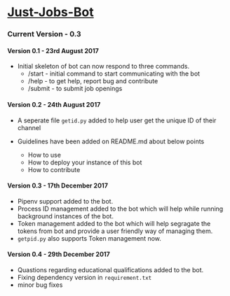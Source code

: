 # [Just-Jobs-Bot](https://telegram.me/justjobsbot)
### Current Version - 0.3

#### Version 0.1 - 23rd August 2017

*   Initial skeleton of bot can now respond to three commands.
    *   /start - initial command to start communicating with the bot
    *   /help - to get help, report bug and contribute
    *   /submit - to submit job openings


#### Version 0.2 - 24th August 2017

*   A seperate file `getid.py` added to help user get the unique ID of their channel

*   Guidelines have been added on README.md about below points
    *   How to use
    *   How to deploy your instance of this bot
    *   How to contribute

#### Version 0.3 - 17th December 2017

*   Pipenv support added to the bot.
*   Process ID management added to the bot which will help while running background instances of the bot.
*   Token management added to the bot which will help segragate the tokens from bot and provide a user friendly way of managing them.
*   `getpid.py` also supports Token management now.

#### Version 0.4 - 29th December 2017

* Quastions regarding educational qualifications added to the bot.
* Fixing dependency version in `requirement.txt`
* minor bug fixes
